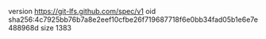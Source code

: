 version https://git-lfs.github.com/spec/v1
oid sha256:4c7925bb76b7a8e2eef10cfbe26f719687718f6e0bb34fad05b1e6e7e488968d
size 1383
